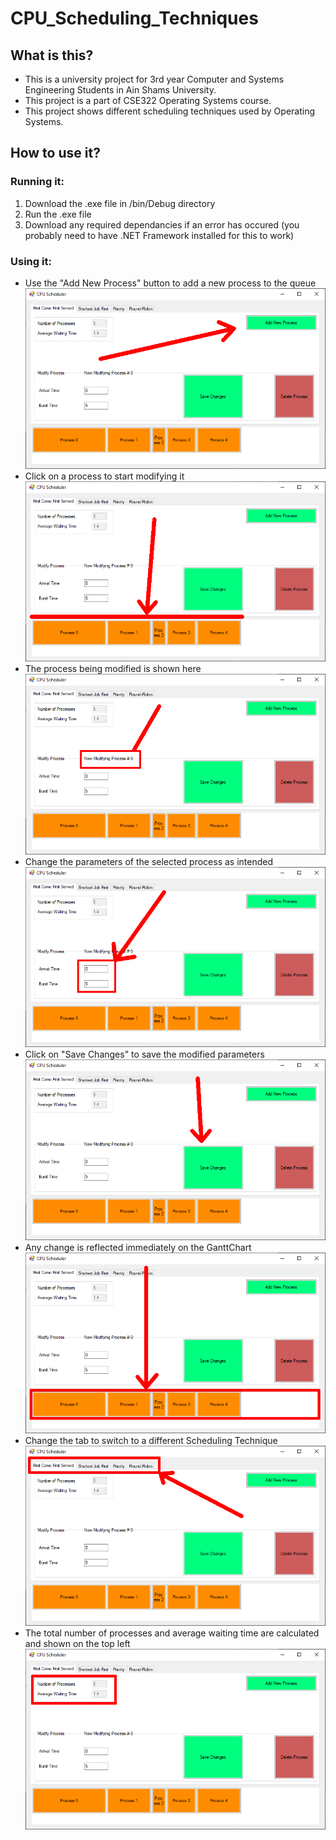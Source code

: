 # CPU_Scheduling_Techniques
## What is this?
- This is a university project for 3rd year Computer and Systems Engineering Students in Ain Shams University.
- This project is a part of CSE322 Operating Systems course.
- This project shows different scheduling techniques used by Operating Systems.
## How to use it?
### Running it:
1. Download the .exe file in /bin/Debug directory
2. Run the .exe file
3. Download any required dependancies if an error has occured (you probably need to have .NET Framework installed for this to work)
### Using it:
- Use the "Add New Process" button to add a new process to the queue
![addNewProcessBtn](./captures/addNewProcessBtn.png)
- Click on a process to start modifying it
![processBtn](./captures/processBtn.png)
- The process being modified is shown here
![processIndex](./captures/processIndex.png)
- Change the parameters of the selected process as intended
![processParameters](./captures/processParameters.png)
- Click on "Save Changes" to save the modified parameters
![saveChangesBtn](./captures/saveChangesBtn.png)
- Any change is reflected immediately on the GanttChart
![ganttChart](./captures/ganttChart.png)
- Change the tab to switch to a different Scheduling Technique
![schedulingTechnique](./captures/schedulingTechnique.png)
- The total number of processes and average waiting time are calculated and shown on the top left
![schedulingParameters](./captures/schedulingParameters.png)
